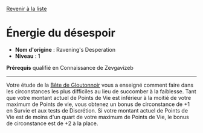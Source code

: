 [Revenir à la liste](list.md)

# Énergie du désespoir

 * **Nom d'origine** : Ravening's Desperation
 * **Niveau** : 1


<p><span><strong>Prérequis</strong> qualifié en Connaissance de Zevgavizeb<br></span></p>
<hr>
<p>Votre étude de la <a href="https://2e.aonprd.com/Deities.aspx?ID=82">Bête de Gloutonnoir</a> vous a enseigné comment faire dans les circonstances les plus difficiles au lieu de succomber à la faiblesse. Tant que votre montant actuel de Points de Vie est inférieur à la moitié de votre maximum de Points de vie, vous obtenez un bonus de circonstance de +1 en Survie et aux tests de Discrétion. Si votre montant actuel de Points de Vie est de moins d'un quart de votre maximum de Points de Vie, le bonus de circonstance est de +2 à la place.&nbsp;</p>